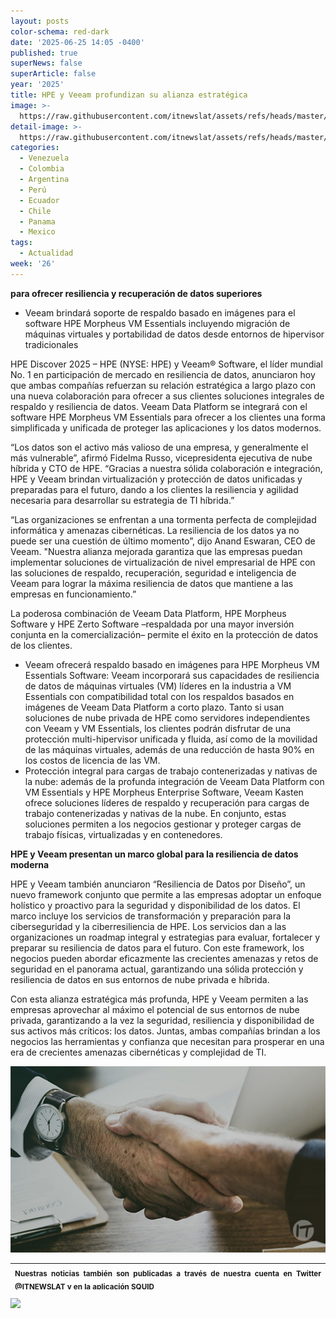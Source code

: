 ```yaml
---
layout: posts
color-schema: red-dark
date: '2025-06-25 14:05 -0400'
published: true
superNews: false
superArticle: false
year: '2025'
title: HPE y Veeam profundizan su alianza estratégica
image: >-
  https://raw.githubusercontent.com/itnewslat/assets/refs/heads/master/img/540x320/Alianzas-Acuerdos-p.jpg
detail-image: >-
  https://raw.githubusercontent.com/itnewslat/assets/refs/heads/master/img/1024x680/Alianzas-Acuerdos-g.jpg
categories:
  - Venezuela
  - Colombia
  - Argentina
  - Perú
  - Ecuador
  - Chile
  - Panama
  - Mexico
tags:
  - Actualidad
week: '26'
---
```

**para ofrecer resiliencia y recuperación de datos superiores**

- Veeam brindará soporte de respaldo basado en imágenes para el software HPE Morpheus VM Essentials incluyendo migración de máquinas virtuales y portabilidad de datos desde entornos de hipervisor tradicionales

HPE Discover 2025 – HPE (NYSE: HPE) y Veeam® Software, el líder mundial No. 1 en participación de mercado en resiliencia de datos, anunciaron hoy que ambas compañías refuerzan su relación estratégica a largo plazo con una nueva colaboración para ofrecer a sus clientes soluciones integrales de respaldo y resiliencia de datos. Veeam Data Platform se integrará con el software HPE Morpheus VM Essentials para ofrecer a los clientes una forma simplificada y unificada de proteger las aplicaciones y los datos modernos.

“Los datos son el activo más valioso de una empresa, y generalmente el más vulnerable”, afirmó Fidelma Russo, vicepresidenta ejecutiva de nube híbrida y CTO de HPE. “Gracias a nuestra sólida colaboración e integración, HPE y Veeam brindan virtualización y protección de datos unificadas y preparadas para el futuro, dando a los clientes la resiliencia y agilidad necesaria para desarrollar su estrategia de TI híbrida.”

“Las organizaciones se enfrentan a una tormenta perfecta de complejidad informática y amenazas cibernéticas. La resiliencia de los datos ya no puede ser una cuestión de último momento”, dijo Anand Eswaran, CEO de Veeam. "Nuestra alianza mejorada garantiza que las empresas puedan implementar soluciones de virtualización de nivel empresarial de HPE con las soluciones de respaldo, recuperación, seguridad e inteligencia de Veeam para lograr la máxima resiliencia de datos que mantiene a las empresas en funcionamiento.”

La poderosa combinación de Veeam Data Platform, HPE Morpheus Software y HPE Zerto Software –respaldada por una mayor inversión conjunta en la comercialización– permite el éxito en la protección de datos de los clientes.

- Veeam ofrecerá respaldo basado en imágenes para HPE Morpheus VM Essentials Software: Veeam incorporará sus capacidades de resiliencia de datos de máquinas virtuales (VM) líderes en la industria a VM Essentials con compatibilidad total con los respaldos basados en imágenes de Veeam Data Platform a corto plazo. Tanto si usan soluciones de nube privada de HPE como servidores independientes con Veeam y VM Essentials, los clientes podrán disfrutar de una protección multi-hipervisor unificada y fluida, así como de la movilidad de las máquinas virtuales, además de una reducción de hasta 90% en los costos de licencia de las VM.
- Protección integral para cargas de trabajo contenerizadas y nativas de la nube: además de la profunda integración de Veeam Data Platform con VM Essentials y HPE Morpheus Enterprise Software, Veeam Kasten ofrece soluciones líderes de respaldo y recuperación para cargas de trabajo contenerizadas y nativas de la nube. En conjunto, estas soluciones permiten a los negocios gestionar y proteger cargas de trabajo físicas, virtualizadas y en contenedores. 

**HPE y Veeam presentan un marco global para la resiliencia de datos moderna**

HPE y Veeam también anunciaron “Resiliencia de Datos por Diseño”, un nuevo framework conjunto que permite a las empresas adoptar un enfoque holístico y proactivo para la seguridad y disponibilidad de los datos. El marco incluye los servicios de transformación y preparación para la ciberseguridad y la ciberresiliencia de HPE. Los servicios dan a las organizaciones un roadmap integral y estrategias para evaluar, fortalecer y preparar su resiliencia de datos para el futuro. Con este framework, los negocios pueden abordar eficazmente las crecientes amenazas y retos de seguridad en el panorama actual, garantizando una sólida protección y resiliencia de datos en sus entornos de nube privada e híbrida.

Con esta alianza estratégica más profunda, HPE y Veeam permiten a las empresas aprovechar al máximo el potencial de sus entornos de nube privada, garantizando a la vez la seguridad, resiliencia y disponibilidad de sus activos más críticos: los datos. Juntas, ambas compañías brindan a los negocios las herramientas y confianza que necesitan para prosperar en una era de crecientes amenazas cibernéticas y complejidad de TI. 

![](https://raw.githubusercontent.com/itnewslat/assets/refs/heads/master/img/540x320/Alianzas-Acuerdos-p.jpg)

<table style="height: 42px;" width="569">
<tbody>
<tr>
<td style="text-align: justify;"><sub><strong>Nuestras noticias también son publicadas a través de nuestra cuenta en Twitter <a href="https://twitter.com/itnewslat?lang=es">@ITNEWSLAT</a> y en la aplicación <a href="https://squidapp.co/en/">SQUID</a></strong></sub></td>
</tr>
</tbody>
</table>

<img src="https://tracker.metricool.com/c3po.jpg?hash=56f88a41e39ab42c063cc51676587a04"/>